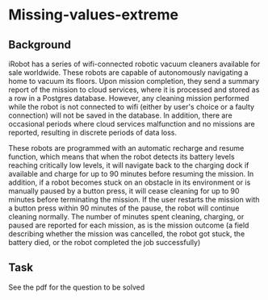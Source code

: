 # Missing-values-extreme
## Background
iRobot has a series of wifi-connected robotic vacuum cleaners available for sale worldwide. These robots
are capable of autonomously navigating a home to vacuum its floors. Upon mission completion, they
send a summary report of the mission to cloud services, where it is processed and stored as a row in a
Postgres database. However, any cleaning mission performed while the robot is not connected to wifi
(either by user's choice or a faulty connection) will not be saved in the database. In addition, there are
occasional periods where cloud services malfunction and no missions are reported, resulting in discrete
periods of data loss.

These robots are programmed with an automatic recharge and resume function, which means that
when the robot detects its battery levels reaching critically low levels, it will navigate back to the
charging dock if available and charge for up to 90 minutes before resuming the mission. In addition, if a
robot becomes stuck on an obstacle in its environment or is manually paused by a button press, it will
cease cleaning for up to 90 minutes before terminating the mission. If the user restarts the mission with
a button press within 90 minutes of the pause, the robot will continue cleaning normally. The number of
minutes spent cleaning, charging, or paused are reported for each mission, as is the mission outcome (a
field describing whether the mission was cancelled, the robot got stuck, the battery died, or the robot
completed the job successfully)

## Task
See the pdf for the question to be solved
